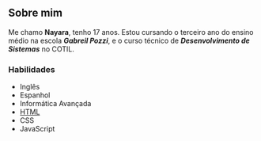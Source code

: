 ## Sobre mim

Me chamo **Nayara**, tenho 17 anos. Estou cursando o terceiro ano do ensino médio na escola ***Gabreil Pozzi***, e o curso técnico de ***Desenvolvimento de Sistemas*** no COTIL.

### Habilidades
* Inglês
* Espanhol
* Informática Avançada
* [HTML](https://developer.mozilla.org/)
* CSS
* JavaScript

